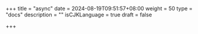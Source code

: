 +++
title = "async"
date = 2024-08-19T09:51:57+08:00
weight = 50
type = "docs"
description = ""
isCJKLanguage = true
draft = false

+++

